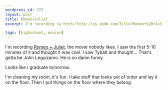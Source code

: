 ```yaml
--- 
wordpress_id: 272
layout: post
title: Romeo+Juliet
excerpt: I'm recording <a href="http://us.imdb.com/Title?Romeo+%2B+Juliet+(1996)">Romeo + Juliet</a>, the movie nobody likes.  I saw the first 5-10 minutes of it and thought it was cool.  I saw Tybalt and thought... That's gotta be John Leguizamo.  He is so damn funny.  Looks like I graduate tomorrow.  I'm cleaning my room, it's fun.  I take stuff that looks out of order and lay it on the floor.  Then I put things on the floor where they belong.

tags: [highschool, movies]
---
```


I'm recording <a href="http://us.imdb.com/Title?Romeo+%2B+Juliet+(1996)">Romeo + Juliet</a>, the movie nobody likes.  I saw the first 5-10 minutes of it and thought it was cool.  I saw Tybalt and thought... That's gotta be John Leguizamo.  He is so damn funny.  

Looks like I graduate tomorrow.  

I'm cleaning my room, it's fun.  I take stuff that looks out of order and lay it on the floor.  Then I put things on the floor where they belong.
